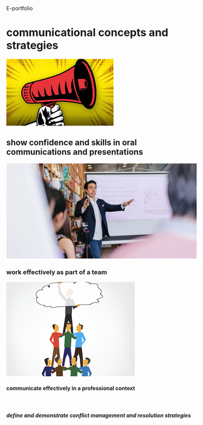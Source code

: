 <html>
   <head>
     E-portfolio
  </head>
  <body>
   <h1>communicational concepts and strategies</h1>
    <img src="net1.jpg">
   <h2>show confidence and skills in oral communications and presentations</h2>
     <img src="https://github.com/abrar21235456/abrar21235456/blob/main/kjhd.jpg.webp">
   <h3>work effectively as part of a team</h3>
     <img src="https://github.com/abrar21235456/abrar21235456/blob/main/team-work-thumbnail.jpg">
   <h4>communicate effectively in a professional context</h4>
     <img src="">
   <h5>define and demonstrate conflict management and resolution strategies</h5>
   </body>
   </html>

